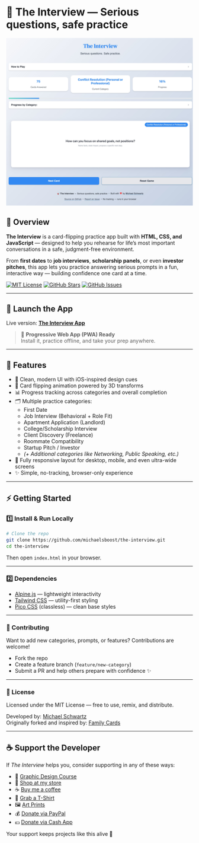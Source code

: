 # 🎯 The Interview — Serious questions, safe practice
![](https://raw.githubusercontent.com/michaelsboost/the-interview/main/imgs/screenshot.jpeg)

## 🌟 Overview  
**The Interview** is a card-flipping practice app built with **HTML, CSS, and JavaScript** — designed to help you rehearse for life’s most important conversations in a safe, judgment-free environment.  

From **first dates** to **job interviews**, **scholarship panels**, or even **investor pitches**, this app lets you practice answering serious prompts in a fun, interactive way — building confidence one card at a time.  

[![MIT License](https://img.shields.io/github/license/michaelsboost/the-interview)](LICENSE) [![GitHub Stars](https://img.shields.io/github/stars/michaelsboost/the-interview)](https://github.com/michaelsboost/the-interview/stargazers) [![GitHub Issues](https://img.shields.io/github/issues/michaelsboost/the-interview)](https://github.com/michaelsboost/the-interview/issues)

---

## 🚀 **Launch the App**  
Live version: **[The Interview App](https://michaelsboost.com/the-interview/)**  

> 📲 **Progressive Web App (PWA) Ready**  
> Install it, practice offline, and take your prep anywhere.

---

## **🌟 Features**

* 🎨 Clean, modern UI with iOS-inspired design cues  
* 🔄 Card flipping animation powered by 3D transforms  
* 📊 Progress tracking across categories and overall completion  
* 🗂️ Multiple practice categories:
  - First Date  
  - Job Interview (Behavioral + Role Fit)  
  - Apartment Application (Landlord)  
  - College/Scholarship Interview  
  - Client Discovery (Freelance)  
  - Roommate Compatibility  
  - Startup Pitch / Investor  
  - *(+ Additional categories like Networking, Public Speaking, etc.)*  
* 📱 Fully responsive layout for desktop, mobile, and even ultra-wide screens  
* ✨ Simple, no-tracking, browser-only experience  

---

## **⚡ Getting Started**

### **1️⃣ Install & Run Locally**
```sh
# Clone the repo
git clone https://github.com/michaelsboost/the-interview.git
cd the-interview
```

Then open `index.html` in your browser.

---

### **2️⃣ Dependencies**
- [Alpine.js](https://alpinejs.dev/) — lightweight interactivity  
- [Tailwind CSS](https://tailwindcss.com/) — utility-first styling  
- [Pico CSS](https://picocss.com/) (classless) — clean base styles  

---

### 🤝 Contributing
Want to add new categories, prompts, or features? Contributions are welcome!  

- Fork the repo  
- Create a feature branch (`feature/new-category`)  
- Submit a PR and help others prepare with confidence ✨  

---

### 📜 License
Licensed under the MIT License — free to use, remix, and distribute.  

Developed by: [Michael Schwartz](https://michaelsboost.com/)  
Originally forked and inspired by: [Family Cards](https://github.com/michaelsboost/FamilyCards)  

---

## **☕ Support the Developer**
If *The Interview* helps you, consider supporting in any of these ways:

- 🎨 [Graphic Design Course](https://michaelsboost.com/graphicdesign)  
- 🛒 [Shop at my store](https://michaelsboost.com/store)  
- ☕ [Buy me a coffee](http://ko-fi.com/michaelsboost)  
- 👕 [Grab a T-Shirt](https://michaelsboost.com/gear)  
- 🖼️ [Art Prints](https://deviantart.com/michaelsboost/prints)  
- 💰 [Donate via PayPal](https://michaelsboost.com/donate)  
- 💵 [Donate via Cash App](https://cash.me/$michaelsboost)  

Your support keeps projects like this alive 🚀  
